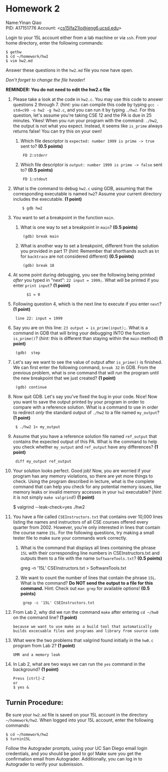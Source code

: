 # Homework 2

Name:Yinan Qiao  
PID: A17151776 
Account: \<cs15lfa21lo@ieng6.ucsd.edu\>


Login to your 15L account either from a lab machine or via `ssh`. From your
home directory, enter the following commands:

```
$ gethw
$ cd ~/homework/hw2
$ vim hw2.md
```

Answer these questions in the `hw2.md` file you now have open.

_Don't forget to change the file header!_

**REMINDER: You do not need to edit the hw2.c file**

1. Please take a look at the code in `hw2.c`. You may use this code to
answer questions 2 through 7. (_hint:_ you can compile this code by typing
`gcc -std=c99 -o hw2 -g hw2.c`, and you can run it by typing `./hw2`. For this
question, let's assume you're taking CSE 12 and the PA is due in 25 minutes.
Yikes! When you run your program with the command: `./hw2`, the output is not
what you expect. Instead, it seems like `is_prime` always returns false! You can
try this on your own!

    1. Which file descriptor is `expected: number 1999 is prime -> true` sent to? **(0.5 points)**

            FD 2:stderr

    2. Which file descriptor is `output: number 1999 is prime -> false` sent to? **(0.5 points)**

            FD 1:stdout

2.  What is the command to debug `hw2.c` using GDB, assuming that the
corresponding executable is named `hw2`? Assume your current directory includes
the executable. **(1 point)**

            $ gdb hw2 

3. You want to set a breakpoint in the function `main`.

    1. What is one way to set a breakpoint in `main`? **(0.5 points)**

            (gdb) break main

    2. What is another way to set a breakpoint, different from the solution you
    provided in part 1? (_hint:_ Remember that shorthands such as `bt` for 
    `backtrace` are not considered different) **(0.5 points)**

            (gdb) break 18
              

4. At some point during debugging, you see the following being printed *after*
you typed in "next": `22 input = 1999;`. What will be printed if you enter
`print input`? **(1 point)**

             $1 = 0

5. Following question 4, which is the next line to execute if you enter `next`? 
**(1 point)**

        line 22: input = 1999

6. Say you are on this line: `23 output = is_prime(input);`. What is a command
in GDB that will bring your debugging INTO the function `is_prime()`? (_hint:_
this is different than staying within the `main` method) **(1 point)**

        (gdb)  step

7. Let's say we want to see the value of output after `is_prime()` is finished. 
We can first enter the following command, `break 32` in GDB. From the previous 
problem, what is one command that will run the program until the new breakpoint
that we just created? **(1 point)**

        (gdb) continue

8. Now quit GDB. Let's say you've fixed the bug in your code. Nice! Now you
want to save the output printed by your program in order to compare with a
reference solution. What is a command to use in order to redirect *only* the
standard output of `./hw2` to a file named `my_output`? **(1 point)**

        $ ./hw2 1> my_output

9. Assume that you have a reference solution file named `ref_output` that
contains the expected output of this PA. What is the command to help you check
whether `my_output` and `ref_output` have any differences? **(1 point)**

        diff my_output ref_output

10. Your solution looks perfect. Good job! Now, you are worried if your program
has any memory violations, so there are yet more things to check. Using the
program described in lecture, what is the complete command that can help you
check for any potential memory issues, like memory leaks or invalid memory
accesses in your `hw2` executable? (_hint:_ it is not simply  `make valgrind`!) 
**(1 point)**

       $ valgrind --leak-check=yes ./hw2

11. You have a file called `CSEInstructors.txt` that contains over 10,000 lines
listing the names and instructors of all CSE courses offered every quarter
from 2002. However, you’re only interested in lines that contain the course name
`15L`. For the following questions, try making a small tester file to make
sure your commands work correctly.

    1. What is the command that displays all lines containing the phrase 
    `15L` with their corresponding line numbers in CSEInstructors.txt and outputs 
    them to a file with the name `SoftwareTools.txt`? **(0.5 points)**

        greg -n '15L' CSEInstructors.txt > SoftwareTools.txt    
 
    2. We want to count the number of lines that contain the phrase `15L`.
    What is the command? **Do NOT send the output to a file for this command.**
    Hint: Check out `man grep` for  available options! **(0.5 points)**
            
            grep -c '15L' CSEInstructors.txt

12. From Lab 2, why did we run the command `make` after entering `cd ~/hw0` on the 
command line? **(1 point)**

        because we want to use make as a build tool that automatically builds excecuable files and programs and library from source code

13. What were the two problems that valgrind found initially in the `hw0.c` 
program from Lab 2? **(1 point)**

        UMR and a memory leak 

14. In Lab 2, what are two ways we can run the `yes` command in the background? **(1 point)**
	
        Press [ctrl]-Z
        or
        $ yes &

## Turnin Procedure:
Be sure your `hw2.md` file is saved on your 15L account in the directory
`~/homework/hw2`. When logged into your 15L account, enter the following
commands:
```
$ cd ~/homework/hw2
$ turnin15L
```
Follow the Autograder prompts, using your UC San Diego email login credentials,
and you should be good to go! Make sure you get the confirmation email from
Autograder. Additionally, you can log in to Autograder to verify your submission.

